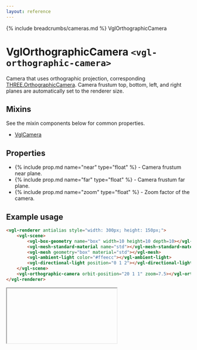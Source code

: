```yaml
---
layout: reference
---
```

{% include breadcrumbs/cameras.md %} VglOrthographicCamera
# VglOrthographicCamera `<vgl-orthographic-camera>`
Camera that uses orthographic projection, corresponding [THREE.OrthographicCamera](https://threejs.org/docs/index.html#api/cameras/OrthographicCamera). Camera frustum top, bottom, left, and right planes are automatically set to the renderer size.
## Mixins
See the mixin components below for common properties.
* [VglCamera](vgl-camera)

## Properties
* {% include prop.md name="near" type="float" %} - Camera frustum near plane.
* {% include prop.md name="far" type="float" %} - Camera frustum far plane.
* {% include prop.md name="zoom" type="float" %} - Zoom factor of the camera.

## Example usage
```html
<vgl-renderer antialias style="width: 300px; height: 150px;">
    <vgl-scene>
        <vgl-box-geometry name="box" width=10 height=10 depth=10></vgl-box-geometry>
        <vgl-mesh-standard-material name="std"></vgl-mesh-standard-material>
        <vgl-mesh geometry="box" material="std"></vgl-mesh>
        <vgl-ambient-light color="#ffeecc"></vgl-ambient-light>
        <vgl-directional-light position="0 1 2"></vgl-directional-light>
    </vgl-scene>
    <vgl-orthographic-camera orbit-position="20 1 1" zoom=7.5></vgl-orthographic-camera>
</vgl-renderer>
```
<div class="vgl-example"><iframe class="vgl-example__content" srcdoc="
    <style>
        body {
            margin: 0;
            overflow: hidden;
        }
        .vgl-canvas {
            height: 100vh;
        }
    </style>
    <vgl-renderer antialias class='vgl-canvas'>
        <vgl-scene>
            <vgl-box-geometry name='box' width=10 height=10 depth=10></vgl-box-geometry>
            <vgl-mesh-standard-material name='std'></vgl-mesh-standard-material>
            <vgl-mesh geometry='box' material='std'></vgl-mesh>
            <vgl-ambient-light color='#ffeecc'></vgl-ambient-light>
            <vgl-directional-light position='0 1 2'></vgl-directional-light>
        </vgl-scene>
        <vgl-orthographic-camera orbit-position='20 1 1' zoom=7.5></vgl-orthographic-camera>
    </vgl-renderer>
    <script src='../js/vue.min.js'></script>
    <script src='../js/three.min.js'></script>
    <script src='../js/vue-gl.js'></script>
    <script>
        Object.keys(VueGL).forEach(function(name) {
            Vue.component(name, VueGL[name]);
        });
        const vm = new Vue({
            el: '.vgl-canvas'
        });
    </script>
"></iframe></div>
<script src="https://unpkg.com/srcdoc-polyfill@1.0.0/srcdoc-polyfill.min.js"></script>

